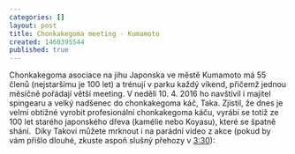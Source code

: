 ```yaml
---
categories: []
layout: post
title: Chonkakegoma meeting - Kumamoto
created: 1460395544
published: true
---
```

<p>Chonkakegoma asociace na jihu Japonska ve městě Kumamoto má 55 členů (nejstaršímu je 100 let) a trénují v parku každý víkend, přičemž jednou měsíčně pořádají větší meeting. V neděli 10. 4. 2016 ho navštívil i majitel spingearu a velký nadšenec do chonkakegoma káč, Taka. Zjistil, že dnes je velmi obtížné vyrobit profesionální chonkakegoma káču, vyrábí se totiž ze 100 let starého japonského dřeva (kamélie nebo Koyasu), které se špatně shání.&nbsp; Díky Takovi můžete mrknout i na parádní video z akce (pokud by vám přišlo dlouhé, zkuste aspoň slušný přehozy v <a href="https://youtu.be/SORSIIJ-luM?t=3m30s">3:30</a>):</p>

<p><div class="youtube-player" data-id="SORSIIJ-luM"></div></p>

